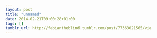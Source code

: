 ```yaml
---
layout: post
title: "unnamed"
date: 2014-02-21T09:00:28+01:00
tags: []
tumblr_url: http://fabiantheblind.tumblr.com/post/77363021565/via
---
```

